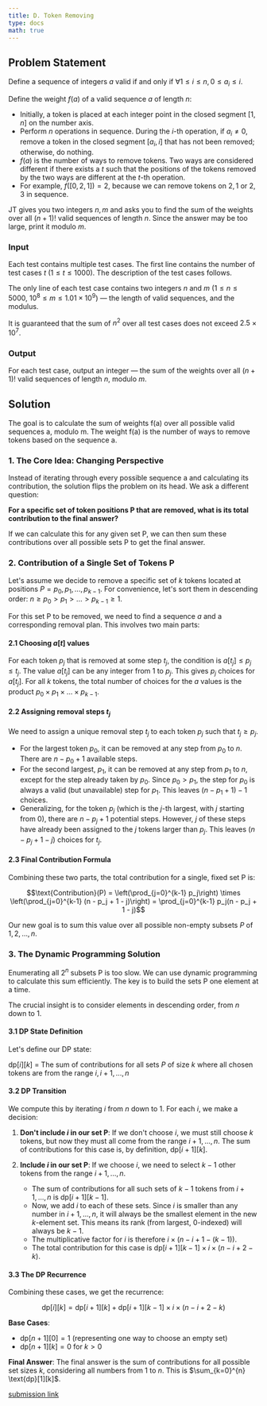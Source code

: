 ```yaml
---
title: D. Token Removing
type: docs
math: true
---
```


## Problem Statement

Define a sequence of integers $a$ valid if and only if $∀1 ≤ i ≤ n, 0 ≤ a_i ≤ i$.

Define the weight $f(a)$ of a valid sequence $a$ of length $n$:

- Initially, a token is placed at each integer point in the closed segment $[1, n]$ on the number axis.
- Perform $n$ operations in sequence. During the $i$-th operation, if $a_i ≠ 0$, remove a token in the closed segment $[a_i, i]$ that has not been removed; otherwise, do nothing.
- $f(a)$ is the number of ways to remove tokens. Two ways are considered different if there exists a $t$ such that the positions of the tokens removed by the two ways are different at the $t$-th operation.
- For example, $f([0,2,1]) = 2$, because we can remove tokens on $2,1$ or $2,3$ in sequence.

JT gives you two integers $n, m$ and asks you to find the sum of the weights over all $(n+1)!$ valid sequences of length $n$. Since the answer may be too large, print it modulo $m$.

### Input

Each test contains multiple test cases. The first line contains the number of test cases $t$ ($1 ≤ t ≤ 1000$). The description of the test cases follows.

The only line of each test case contains two integers $n$ and $m$ ($1 ≤ n ≤ 5000$, $10^8 ≤ m ≤ 1.01 × 10^9$) — the length of valid sequences, and the modulus.

It is guaranteed that the sum of $n^2$ over all test cases does not exceed $2.5 × 10^7$.

### Output

For each test case, output an integer — the sum of the weights over all $(n+1)!$ valid sequences of length $n$, modulo $m$.

## Solution 
The goal is to calculate the sum of weights f(a) over all possible valid sequences a, modulo m. The weight f(a) is the number of ways to remove tokens based on the sequence a.

### 1. The Core Idea: Changing Perspective

Instead of iterating through every possible sequence a and calculating its contribution, the solution flips the problem on its head. We ask a different question:

**For a specific set of token positions P that are removed, what is its total contribution to the final answer?**

If we can calculate this for any given set P, we can then sum these contributions over all possible sets P to get the final answer.

### 2. Contribution of a Single Set of Tokens P

Let's assume we decide to remove a specific set of $k$ tokens located at positions $P = {p_0, p_1, ..., p_{k-1}}$. For convenience, let's sort them in descending order: $n ≥ p_0 > p_1 > ... > p_{k-1} ≥ 1$.

For this set P to be removed, we need to find a sequence $a$ and a corresponding removal plan. This involves two main parts:

#### 2.1 Choosing $a[t]$ values

For each token $p_j$ that is removed at some step $t_j$, the condition is $a[t_j] ≤ p_j ≤ t_j$. The value $a[t_j]$ can be any integer from 1 to $p_j$. This gives $p_j$ choices for $a[t_j]$. For all $k$ tokens, the total number of choices for the $a$ values is the product $p_0 × p_1 × ... × p_{k-1}$.

#### 2.2 Assigning removal steps $t_j$

We need to assign a unique removal step $t_j$ to each token $p_j$ such that $t_j ≥ p_j$.

- For the largest token $p_0$, it can be removed at any step from $p_0$ to $n$. There are $n - p_0 + 1$ available steps.
- For the second largest, $p_1$, it can be removed at any step from $p_1$ to $n$, except for the step already taken by $p_0$. Since $p_0 > p_1$, the step for $p_0$ is always a valid (but unavailable) step for $p_1$. This leaves $(n - p_1 + 1) - 1$ choices.
- Generalizing, for the token $p_j$ (which is the $j$-th largest, with $j$ starting from 0), there are $n - p_j + 1$ potential steps. However, $j$ of these steps have already been assigned to the $j$ tokens larger than $p_j$. This leaves $(n - p_j + 1 - j)$ choices for $t_j$.

#### 2.3 Final Contribution Formula

Combining these two parts, the total contribution for a single, fixed set P is:

$$\text{Contribution}(P) = \left(\prod_{j=0}^{k-1} p_j\right) \times \left(\prod_{j=0}^{k-1} (n - p_j + 1 - j)\right) = \prod_{j=0}^{k-1} p_j(n - p_j + 1 - j)$$

Our new goal is to sum this value over all possible non-empty subsets $P$ of ${1, 2, ..., n}$.

### 3. The Dynamic Programming Solution

Enumerating all $2^n$ subsets P is too slow. We can use dynamic programming to calculate this sum efficiently. The key is to build the sets P one element at a time.

The crucial insight is to consider elements in descending order, from $n$ down to $1$.

#### 3.1 DP State Definition

Let's define our DP state:

$\text{dp}[i][k]$ = The sum of contributions for all sets $P$ of size $k$ where all chosen tokens are from the range ${i, i+1, ..., n}$

#### 3.2 DP Transition

We compute this by iterating $i$ from $n$ down to $1$. For each $i$, we make a decision:

1. **Don't include $i$ in our set P**: If we don't choose $i$, we must still choose $k$ tokens, but now they must all come from the range ${i+1, ..., n}$. The sum of contributions for this case is, by definition, $\text{dp}[i+1][k]$.

2. **Include $i$ in our set P**: If we choose $i$, we need to select $k-1$ other tokens from the range ${i+1, ..., n}$.
   - The sum of contributions for all such sets of $k-1$ tokens from ${i+1, ..., n}$ is $\text{dp}[i+1][k-1]$.
   - Now, we add $i$ to each of these sets. Since $i$ is smaller than any number in ${i+1, ..., n}$, it will always be the smallest element in the new $k$-element set. This means its rank (from largest, 0-indexed) will always be $k-1$.
   - The multiplicative factor for $i$ is therefore $i × (n - i + 1 - (k-1))$.
   - The total contribution for this case is $\text{dp}[i+1][k-1] × i × (n - i + 2 - k)$.

#### 3.3 The DP Recurrence

Combining these cases, we get the recurrence:

$$\text{dp}[i][k] = \text{dp}[i+1][k] + \text{dp}[i+1][k-1] × i × (n - i + 2 - k)$$

**Base Cases**: 
- $\text{dp}[n+1][0] = 1$ (representing one way to choose an empty set)
- $\text{dp}[n+1][k] = 0$ for $k > 0$

**Final Answer**: The final answer is the sum of contributions for all possible set sizes $k$, considering all numbers from 1 to $n$. This is $\sum_{k=0}^{n} \text{dp}[1][k]$.

[submission link](https://codeforces.com/contest/2119/submission/327831719)